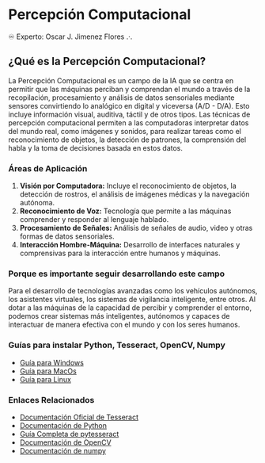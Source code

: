 # Percepción Computacional

:infinity: Experto: Oscar J. Jimenez Flores .·.

## ¿Qué es la Percepción Computacional?

La Percepción Computacional es un campo de la IA que se centra en permitir que las máquinas perciban y comprendan el mundo a través de la recopilación, procesamiento y análisis de datos sensoriales mediante sensores convirtiendo lo analógico en digital y viceversa (A/D - D/A). Esto incluye información visual, auditiva, táctil y de otros tipos. Las técnicas de percepción computacional permiten a las computadoras interpretar datos del mundo real, como imágenes y sonidos, para realizar tareas como el reconocimiento de objetos, la detección de patrones, la comprensión del habla y la toma de decisiones basada en estos datos.

### Áreas de Aplicación

1. **Visión por Computadora:** Incluye el reconocimiento de objetos, la detección de rostros, el análisis de imágenes médicas y la navegación autónoma.
2. **Reconocimiento de Voz:** Tecnología que permite a las máquinas comprender y responder al lenguaje hablado.
3. **Procesamiento de Señales:** Análisis de señales de audio, video y otras formas de datos sensoriales.
4. **Interacción Hombre-Máquina:** Desarrollo de interfaces naturales y comprensivas para la interacción entre humanos y máquinas.

### Porque es importante seguir desarrollando este campo

Para el desarrollo de tecnologías avanzadas como los vehículos autónomos, los asistentes virtuales, los sistemas de vigilancia inteligente, entre otros. Al dotar a las máquinas de la capacidad de percibir y comprender el entorno, podemos crear sistemas más inteligentes, autónomos y capaces de interactuar de manera efectiva con el mundo y con los seres humanos.

### Guías para instalar Python, Tesseract, OpenCV, Numpy
- [Guía para Windows](Readme_windows.md)
- [Guía para MacOs](Readme_MacOs.md)
- [Guía para Linux](Readme_Linux.md)
  
### Enlaces Relacionados

- [Documentación Oficial de Tesseract](https://tesseract-ocr.github.io/)
- [Documentación de Python](https://docs.python.org/3/)
- [Guía Completa de pytesseract](https://pypi.org/project/pytesseract/)
- [Documentación de OpenCV](https://docs.opencv.org/)
- [Documentación de numpy](https://numpy.org/doc/)
